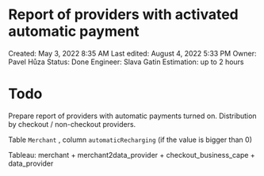 # Report of providers with activated automatic payment

Created: May 3, 2022 8:35 AM
Last edited: August 4, 2022 5:33 PM
Owner: Pavel Hůza
Status: Done
Engineer: Slava Gatin
Estimation: up to 2 hours

# Todo

Prepare report of providers with automatic payments turned on. Distribution by checkout / non-checkout providers.

Table `Merchant` , column `automaticRecharging` (if the value is bigger than 0)

Tableau: merchant + merchant2data_provider + checkout_business_cape + data_provider
